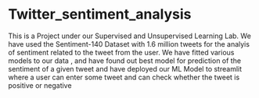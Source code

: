 # Twitter_sentiment_analysis



This is a Project under our Supervised and Unsupervised Learning Lab. We have used the Sentiment-140 Dataset with 1.6 million tweets for the analyis of sentiment related to the tweet from the user. We have fitted various models to our data , and have found out best model for prediction of the sentiment of a given tweet and have deployed our ML Model to streamlit where a user can enter some tweet and can check whether the tweet is positive or negative
